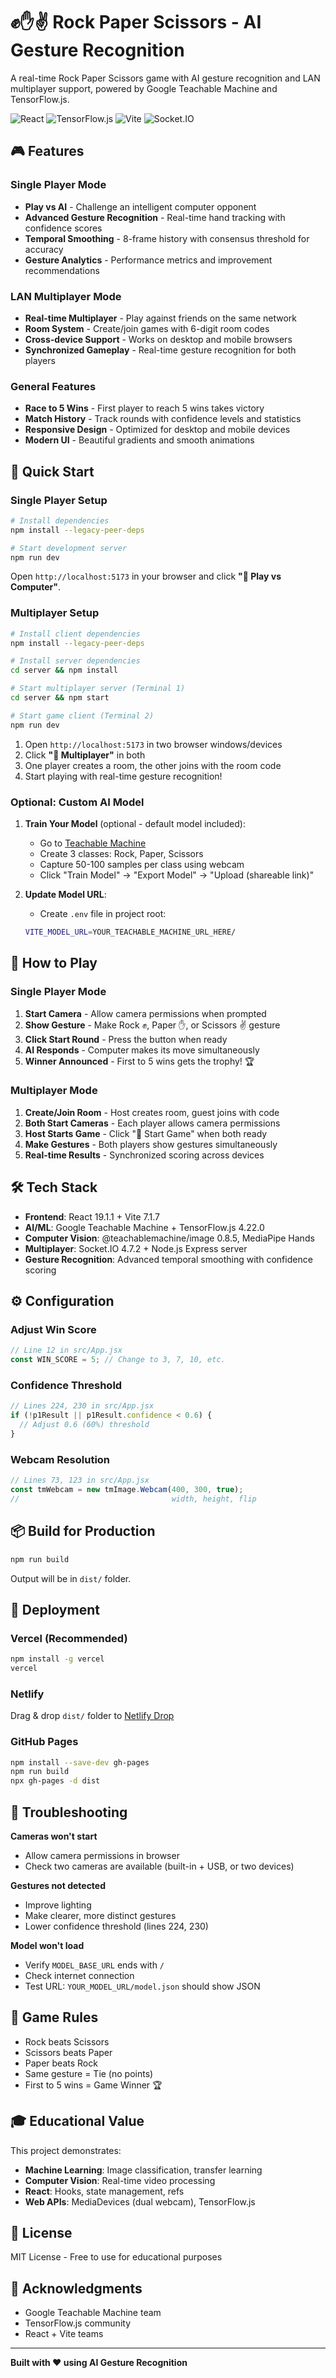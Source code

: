 # ✊✋✌️ Rock Paper Scissors - AI Gesture Recognition

A real-time Rock Paper Scissors game with AI gesture recognition and LAN multiplayer support, powered by Google Teachable Machine and TensorFlow.js.

![React](https://img.shields.io/badge/React-19.1.1-blue) ![TensorFlow.js](https://img.shields.io/badge/TensorFlow.js-4.22.0-orange) ![Vite](https://img.shields.io/badge/Vite-7.1.7-purple) ![Socket.IO](https://img.shields.io/badge/Socket.IO-4.7.2-green)

## 🎮 Features

### **Single Player Mode**
- **Play vs AI** - Challenge an intelligent computer opponent
- **Advanced Gesture Recognition** - Real-time hand tracking with confidence scores
- **Temporal Smoothing** - 8-frame history with consensus threshold for accuracy
- **Gesture Analytics** - Performance metrics and improvement recommendations

### **LAN Multiplayer Mode**
- **Real-time Multiplayer** - Play against friends on the same network
- **Room System** - Create/join games with 6-digit room codes
- **Cross-device Support** - Works on desktop and mobile browsers
- **Synchronized Gameplay** - Real-time gesture recognition for both players

### **General Features**
- **Race to 5 Wins** - First player to reach 5 wins takes victory
- **Match History** - Track rounds with confidence levels and statistics
- **Responsive Design** - Optimized for desktop and mobile devices
- **Modern UI** - Beautiful gradients and smooth animations

## 🚀 Quick Start

### Single Player Setup

```bash
# Install dependencies
npm install --legacy-peer-deps

# Start development server
npm run dev
```

Open `http://localhost:5173` in your browser and click **"🤖 Play vs Computer"**.

### Multiplayer Setup

```bash
# Install client dependencies
npm install --legacy-peer-deps

# Install server dependencies
cd server && npm install

# Start multiplayer server (Terminal 1)
cd server && npm start

# Start game client (Terminal 2)
npm run dev
```

1. Open `http://localhost:5173` in two browser windows/devices
2. Click **"👥 Multiplayer"** in both
3. One player creates a room, the other joins with the room code
4. Start playing with real-time gesture recognition!

### Optional: Custom AI Model

1. **Train Your Model** (optional - default model included):
   - Go to [Teachable Machine](https://teachablemachine.withgoogle.com/train/image)
   - Create 3 classes: Rock, Paper, Scissors
   - Capture 50-100 samples per class using webcam
   - Click "Train Model" → "Export Model" → "Upload (shareable link)"

2. **Update Model URL**:
   - Create `.env` file in project root:
   ```bash
   VITE_MODEL_URL=YOUR_TEACHABLE_MACHINE_URL_HERE/
   ```

## 🎯 How to Play

### Single Player Mode
1. **Start Camera** - Allow camera permissions when prompted
2. **Show Gesture** - Make Rock ✊, Paper ✋, or Scissors ✌️ gesture
3. **Click Start Round** - Press the button when ready
4. **AI Responds** - Computer makes its move simultaneously
5. **Winner Announced** - First to 5 wins gets the trophy! 🏆

### Multiplayer Mode
1. **Create/Join Room** - Host creates room, guest joins with code
2. **Both Start Cameras** - Each player allows camera permissions
3. **Host Starts Game** - Click "🚀 Start Game" when both ready
4. **Make Gestures** - Both players show gestures simultaneously
5. **Real-time Results** - Synchronized scoring across devices

## 🛠️ Tech Stack

- **Frontend**: React 19.1.1 + Vite 7.1.7
- **AI/ML**: Google Teachable Machine + TensorFlow.js 4.22.0
- **Computer Vision**: @teachablemachine/image 0.8.5, MediaPipe Hands
- **Multiplayer**: Socket.IO 4.7.2 + Node.js Express server
- **Gesture Recognition**: Advanced temporal smoothing with confidence scoring

## ⚙️ Configuration

### Adjust Win Score
```javascript
// Line 12 in src/App.jsx
const WIN_SCORE = 5; // Change to 3, 7, 10, etc.
```

### Confidence Threshold
```javascript
// Lines 224, 230 in src/App.jsx
if (!p1Result || p1Result.confidence < 0.6) {
  // Adjust 0.6 (60%) threshold
}
```

### Webcam Resolution
```javascript
// Lines 73, 123 in src/App.jsx
const tmWebcam = new tmImage.Webcam(400, 300, true);
//                                  width, height, flip
```

## 📦 Build for Production

```bash
npm run build
```

Output will be in `dist/` folder.

## 🚀 Deployment

### Vercel (Recommended)
```bash
npm install -g vercel
vercel
```

### Netlify
Drag & drop `dist/` folder to [Netlify Drop](https://app.netlify.com/drop)

### GitHub Pages
```bash
npm install --save-dev gh-pages
npm run build
npx gh-pages -d dist
```

## 🐛 Troubleshooting

**Cameras won't start**
- Allow camera permissions in browser
- Check two cameras are available (built-in + USB, or two devices)

**Gestures not detected**
- Improve lighting
- Make clearer, more distinct gestures
- Lower confidence threshold (lines 224, 230)

**Model won't load**
- Verify `MODEL_BASE_URL` ends with `/`
- Check internet connection
- Test URL: `YOUR_MODEL_URL/model.json` should show JSON

## 📝 Game Rules

- Rock beats Scissors
- Scissors beats Paper  
- Paper beats Rock
- Same gesture = Tie (no points)
- First to 5 wins = Game Winner 🏆

## 🎓 Educational Value

This project demonstrates:
- **Machine Learning**: Image classification, transfer learning
- **Computer Vision**: Real-time video processing
- **React**: Hooks, state management, refs
- **Web APIs**: MediaDevices (dual webcam), TensorFlow.js

## 📄 License

MIT License - Free to use for educational purposes

## 🙏 Acknowledgments

- Google Teachable Machine team
- TensorFlow.js community
- React + Vite teams

---

**Built with ❤️ using AI Gesture Recognition**
